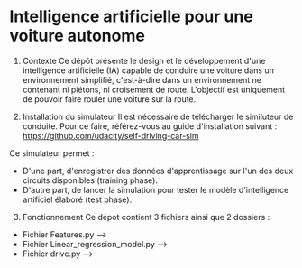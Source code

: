 # Intelligence artificielle pour une voiture autonome

1) Contexte
Ce dépôt présente le design et le développement d'une intelligence artificielle (IA) capable de conduire une voiture dans un environnement simplifié, c'est-à-dire dans un environnement ne contenant ni piétons, ni croisement de route. L'objectif est uniquement de pouvoir faire rouler une voiture sur la route.

2) Installation du simulateur
Il est nécessaire de télécharger le similuteur de conduite. Pour ce faire, référez-vous au guide d'installation suivant : https://github.com/udacity/self-driving-car-sim

Ce simulateur permet :
- D'une part, d'enregistrer des données d'apprentissage sur l'un des deux circuits disponibles (training phase).
- D'autre part, de lancer la simulation pour tester le modèle d'intelligence artificiel élaboré (test phase).

3) Fonctionnement
Ce dépot contient 3 fichiers ainsi que 2 dossiers : 
- Fichier Features.py --> 
- Fichier Linear_regression_model.py --> 
- Fichier drive.py --> 
